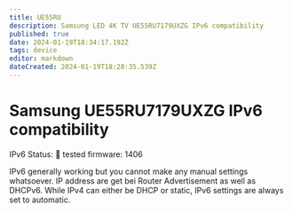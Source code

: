```yaml
---
title: UE55RU
description: Samsung LED 4K TV UE55RU7179UXZG IPv6 compatibility
published: true
date: 2024-01-19T18:34:17.192Z
tags: device
editor: markdown
dateCreated: 2024-01-19T18:28:35.539Z
---
```


# Samsung UE55RU7179UXZG IPv6 compatibility

IPv6 Status: :3rd_place_medal:
tested firmware: 1406

IPv6 generally working but you cannot make any manual settings whatsoever. IP address are get bei Router Advertisement as well as DHCPv6. While IPv4 can either be DHCP or static, IPv6 settings are always set to automatic.